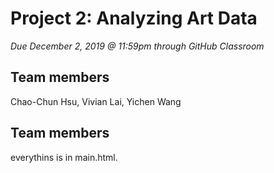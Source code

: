 # Project 2: Analyzing Art Data
*Due December 2, 2019 @ 11:59pm through GitHub Classroom*

## Team members
Chao-Chun Hsu, Vivian Lai, Yichen Wang

## Team members
everythins is in main.html.

